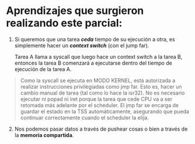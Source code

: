 # Aprendizajes que surgieron realizando este parcial:

1) Si queremos que una tarea ***ceda*** tiempo de su ejecución a otra, es simplemente hacer un ***context switch*** (con el jump far). 

    Tarea A llama a syscall que luego hace un context switch a la tarea B, entonces la tarea B comenzará a ejecutarse dentro del tiempo de ejecución de la tarea A. 

> Como la syscall se ejecuta en MODO KERNEL, está autorizada a realizar instrucciones privilegiadas como jmp far. Esto es, hacer un cambio manual de tarea (tal como lo hace la isr32). No es necesario ejecutar ni popad ni iret porque la tarea que cede CPU va a ser retomada más adelante por el scheduler. El jmp far se encarga de guardar el estado en la TSS automáticamente, asegurando que pueda continuar correctamente cuando el scheduler la elija. 

2) Nos podemos pasar datos a través de pushear cosas o bien a través de la **memoria compartida**. 